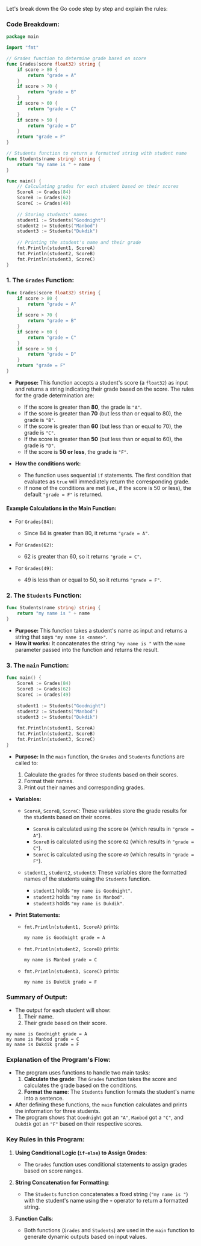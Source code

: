 Let's break down the Go code step by step and explain the rules:

### **Code Breakdown:**

```go
package main

import "fmt"

// Grades function to determine grade based on score
func Grades(score float32) string {
	if score > 80 {
		return "grade = A"
	}
	if score > 70 {
		return "grade = B"
	}
	if score > 60 {
		return "grade = C"
	}
	if score > 50 {
		return "grade = D"
	}
	return "grade = F"
}

// Students function to return a formatted string with student name
func Students(name string) string {
	return "my name is " + name
}

func main() {
	// Calculating grades for each student based on their scores
	ScoreA := Grades(84)
	ScoreB := Grades(62)
	ScoreC := Grades(49)
	
	// Storing students' names
	student1 := Students("Goodnight")
	student2 := Students("Manbod")
	student3 := Students("Dukdik")
	
	// Printing the student's name and their grade
	fmt.Println(student1, ScoreA)
	fmt.Println(student2, ScoreB)
	fmt.Println(student3, ScoreC)
}
```

### **1. The `Grades` Function:**

```go
func Grades(score float32) string {
	if score > 80 {
		return "grade = A"
	}
	if score > 70 {
		return "grade = B"
	}
	if score > 60 {
		return "grade = C"
	}
	if score > 50 {
		return "grade = D"
	}
	return "grade = F"
}
```

- **Purpose:** This function accepts a student's score (a `float32`) as input and returns a string indicating their grade based on the score. The rules for the grade determination are:
  - If the score is greater than **80**, the grade is `"A"`.
  - If the score is greater than **70** (but less than or equal to 80), the grade is `"B"`.
  - If the score is greater than **60** (but less than or equal to 70), the grade is `"C"`.
  - If the score is greater than **50** (but less than or equal to 60), the grade is `"D"`.
  - If the score is **50 or less**, the grade is `"F"`.

- **How the conditions work:**
  - The function uses sequential `if` statements. The first condition that evaluates as `true` will immediately return the corresponding grade.
  - If none of the conditions are met (i.e., if the score is 50 or less), the default `"grade = F"` is returned.

#### **Example Calculations in the Main Function:**
- For `Grades(84)`:
  - Since 84 is greater than 80, it returns `"grade = A"`.
  
- For `Grades(62)`:
  - 62 is greater than 60, so it returns `"grade = C"`.
  
- For `Grades(49)`:
  - 49 is less than or equal to 50, so it returns `"grade = F"`.

### **2. The `Students` Function:**

```go
func Students(name string) string {
	return "my name is " + name
}
```

- **Purpose:** This function takes a student's name as input and returns a string that says `"my name is <name>"`.
- **How it works:** It concatenates the string `"my name is "` with the `name` parameter passed into the function and returns the result.

### **3. The `main` Function:**

```go
func main() {
	ScoreA := Grades(84)
	ScoreB := Grades(62)
	ScoreC := Grades(49)
	
	student1 := Students("Goodnight")
	student2 := Students("Manbod")
	student3 := Students("Dukdik")
	
	fmt.Println(student1, ScoreA)
	fmt.Println(student2, ScoreB)
	fmt.Println(student3, ScoreC)
}
```

- **Purpose:** In the `main` function, the `Grades` and `Students` functions are called to:
  1. Calculate the grades for three students based on their scores.
  2. Format their names.
  3. Print out their names and corresponding grades.

- **Variables:**
  - `ScoreA`, `ScoreB`, `ScoreC`: These variables store the grade results for the students based on their scores. 
    - `ScoreA` is calculated using the score `84` (which results in `"grade = A"`).
    - `ScoreB` is calculated using the score `62` (which results in `"grade = C"`).
    - `ScoreC` is calculated using the score `49` (which results in `"grade = F"`).
  
  - `student1`, `student2`, `student3`: These variables store the formatted names of the students using the `Students` function.
    - `student1` holds `"my name is Goodnight"`.
    - `student2` holds `"my name is Manbod"`.
    - `student3` holds `"my name is Dukdik"`.

- **Print Statements:**
  - `fmt.Println(student1, ScoreA)` prints: 
    ```
    my name is Goodnight grade = A
    ```
  - `fmt.Println(student2, ScoreB)` prints:
    ```
    my name is Manbod grade = C
    ```
  - `fmt.Println(student3, ScoreC)` prints:
    ```
    my name is Dukdik grade = F
    ```

### **Summary of Output:**
- The output for each student will show:
  1. Their name.
  2. Their grade based on their score.
  
```
my name is Goodnight grade = A
my name is Manbod grade = C
my name is Dukdik grade = F
```

### **Explanation of the Program's Flow:**
- The program uses functions to handle two main tasks:
  1. **Calculate the grade**: The `Grades` function takes the score and calculates the grade based on the conditions.
  2. **Format the name**: The `Students` function formats the student's name into a sentence.
- After defining these functions, the `main` function calculates and prints the information for three students.
- The program shows that `Goodnight` got an `"A"`, `Manbod` got a `"C"`, and `Dukdik` got an `"F"` based on their respective scores.

### **Key Rules in this Program:**
1. **Using Conditional Logic (`if-else`) to Assign Grades**: 
   - The `Grades` function uses conditional statements to assign grades based on score ranges.
   
2. **String Concatenation for Formatting**: 
   - The `Students` function concatenates a fixed string (`"my name is "`) with the student's name using the `+` operator to return a formatted string.

3. **Function Calls**: 
   - Both functions (`Grades` and `Students`) are used in the `main` function to generate dynamic outputs based on input values.